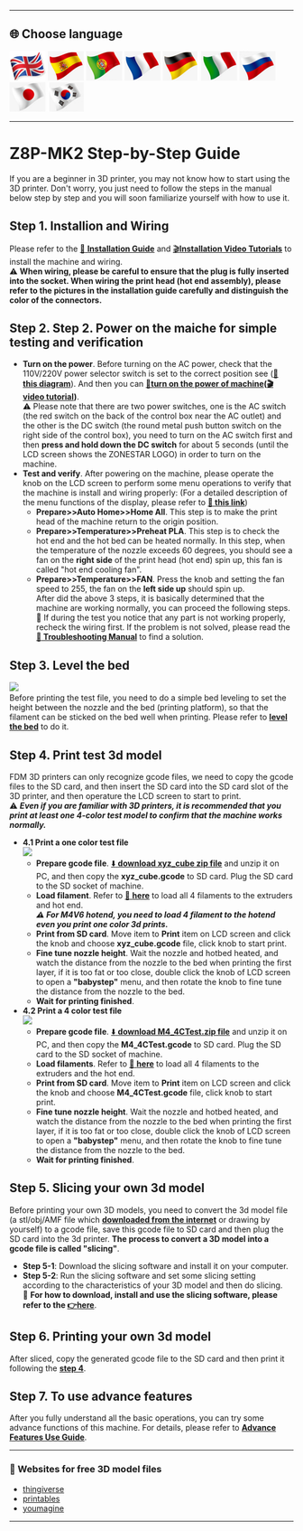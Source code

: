 [USER_GUIDE]: https://downgit.github.io/#/home?url=https://github.com/ZONESTAR3D/Z8P/tree/main/Z8P-MK2
[INSTALLATION_GUIDE]: https://github.com/ZONESTAR3D/Z8P/tree/main/Z8P-MK2/1-Installation_Guide/readme.md
[INSTALL_VIDEO]: https://youtu.be/-oieO7U0LCc
[IMG_ACSWITCH]: https://github.com/ZONESTAR3D/Z8P/blob/main/Z8P-MK2/1-Installation_Guide/pic/selectAC.png
[POWER_ON]: https://github.com/ZONESTAR3D/Z8P/tree/main/Z8P-MK2/2-Operation_Guide#power-on
[VIDEO_POWER_ON]: https://github.com/ZONESTAR3D/Z8P/blob/main/Z8P-MK2/2-Operation_Guide/pic/PowerOn.gif
[LCD_MENU]: https://github.com/ZONESTAR3D/Z8P/tree/main/Z8P-MK2/2-Operation_Guide/DWIN_LCD_screen_Menu_Description
[LEVEL_BED]: https://github.com/ZONESTAR3D/Z8P/tree/main/Z8P-MK2/2-Operation_Guide#level-the-bed
[XYZ_CUBE]: https://github.com/ZONESTAR3D/Z8P/tree/main/Z8P-MK2/3-TestGcode/xyz_cube.zip
[LOAD_FILAMENT]: https://github.com/ZONESTAR3D/Z8P/tree/main/Z8P-MK2/2-Operation_Guide#load-filaments
[M4_4CTEST]: https://github.com/ZONESTAR3D/Z8P/tree/main/Z8P-MK2/3-TestGcode/M4_4CTest.zip
[SLICING_GUIDE]: https://github.com/ZONESTAR3D/Z8P/tree/main/Z8P-MK2/4-SlicingGuide/readme.md
[AUTOTEST_VIDEO]: https://youtu.be/iSsuy2ePWw8
[ADVANCE_FEATURES]: https://github.com/ZONESTAR3D/Z8P/tree/main/Z8P-MK2/2-Operation_Guide#advance-features
[Z8P_FAQ]: (https://github.com/ZONESTAR3D/Z8P/tree/main/Z8P_FAQ)

----
## <a id="choose-language">:globe_with_meridians: Choose language </a>
[![](./lanpic/EN.png)](https://github.com/ZONESTAR3D/Z8P/blob/main/Z8P-MK2/step_by_step.md)
[![](./lanpic/ES.png)](https://github.com/ZONESTAR3D/Z8P/blob/main/Z8P-MK2/step_by_step-es.md)
[![](./lanpic/PT.png)](https://github.com/ZONESTAR3D/Z8P/blob/main/Z8P-MK2/step_by_step-pt.md)
[![](./lanpic/FR.png)](https://github.com/ZONESTAR3D/Z8P/blob/main/Z8P-MK2/step_by_step-fr.md)
[![](./lanpic/DE.png)](https://github.com/ZONESTAR3D/Z8P/blob/main/Z8P-MK2/step_by_step-de.md)
[![](./lanpic/IT.png)](https://github.com/ZONESTAR3D/Z8P/blob/main/Z8P-MK2/step_by_step-it.md)
[![](./lanpic/RU.png)](https://github.com/ZONESTAR3D/Z8P/blob/main/Z8P-MK2/step_by_step-ru.md)
[![](./lanpic/JP.png)](https://github.com/ZONESTAR3D/Z8P/blob/main/Z8P-MK2/step_by_step-jp.md)
[![](./lanpic/KR.png)](https://github.com/ZONESTAR3D/Z8P/blob/main/Z8P-MK2/step_by_step-kr.md)
<!-- [![](./lanpic/SA.png)](https://github.com/ZONESTAR3D/Z8P/blob/main/Z8P-MK2/step_by_step-ar.md) -->

----
# Z8P-MK2 Step-by-Step Guide
If you are a beginner in 3D printer, you may not know how to start using the 3D printer. Don't worry, you just need to follow the steps in the manual below step by step and you will soon familiarize yourself with how to use it.


## <a id="step1">Step 1. Installion and Wiring </a>
Please refer to the [:book: **Installation Guide**][INSTALLATION_GUIDE] and [:clapper:**Installation Video Tutorials**][INSTALL_VIDEO] to install the machine and wiring.     
:warning: **When wiring, please be careful to ensure that the plug is fully inserted into the socket. When wiring the print head (hot end assembly), please refer to the pictures in the installation guide carefully and distinguish the color of the connectors.**

## <a id="step2">Step 2. Step 2. Power on the maiche for simple testing and verification </a>
- **Turn on the power**. Before turning on the AC power, check that the 110V/220V power selector switch is set to the correct position see ([**:art: this diagram**][IMG_ACSWITCH]). And then you can **[:book:turn on the power of machine][POWER_ON]([:clapper: video tutorial][VIDEO_POWER_ON])**.    
:warning: Please note that there are two power switches, one is the AC switch (the red switch on the back of the control box near the AC outlet) and the other is the DC switch (the round metal push button switch on the right side of the control box), you need to turn on the AC switch first and then **press and hold down the DC switch** for about 5 seconds (until the LCD screen shows the ZONESTAR LOGO) in order to turn on the machine.     
- **Test and verify**. After powering on the machine, please operate the knob on the LCD screen to perform some menu operations to verify that the machine is install and wiring properly: (For a detailed description of the menu functions of the display, please refer to [**:book: this link**][LCD_MENU])
  - **Prepare>>Auto Home>>Home All**. This step is to make the print head of the machine return to the origin position.
  - **Prepare>>Temperature>>Preheat PLA**. This step is to check the hot end and the hot bed can be heated normally. In this step, when the temperature of the nozzle exceeds 60 degrees, you should see a fan on the **right side** of the print head (hot end) spin up, this fan is called "hot end cooling fan". 
  - **Prepare>>Temperature>>FAN**. Press the knob and setting the fan speed to 255, the fan on the **left side up** should spin up.   
After did the above 3 steps, it is basically determined that the machine are working normally, you can proceed the following steps.     
:pushpin: If during the test you notice that any part is not working properly, recheck the wiring first. If the problem is not solved, please read the [**:book: Troubleshooting Manual**][Z8P_FAQ] to find a solution.

## <a id="step3">Step 3. Level the bed </a>
[![](https://img.youtube.com/vi/R3RfGnxx8hY/0.jpg)](https://www.youtube.com/watch?v=R3RfGnxx8hY)     
Before printing the test file, you need to do a simple bed leveling to set the height between the nozzle and the bed (printing platform), so that the filament can be sticked on the bed well when printing. Please refer to [**level the bed**][LEVEL_BED] to do it.

## <a id="step4">Step 4. Print test 3d model </a>
FDM 3D printers can only recognize gcode files, we need to copy the gcode files to the SD card, and then insert the SD card into the SD card slot of the 3D printer, and then operature the LCD screen to start to print.    
:warning: ***Even if you are familiar with 3D printers, it is recommended that you print at least one 4-color test model to confirm that the machine works normally.***    
- **4.1 Print a one color test file**     
[![](https://img.youtube.com/vi/ITHbO9VxTMo/0.jpg)](https://www.youtube.com/watch?v=ITHbO9VxTMo)
  - **Prepare gcode file**. [:arrow_down: **download xyz_cube zip file**][XYZ_CUBE] and unzip it on PC, and then copy the **xyz_cube.gcode** to SD card. Plug the SD card to the SD socket of machine.
  - **Load filament**. Refer to [:book: **here**][LOAD_FILAMENT] to load all 4 filaments to the extruders and hot end.     
    ***:warning: For M4V6 hotend, you need to load 4 filament to the hotend even you print one color 3d prints.*** 
  - **Print from SD card**. Move item to **Print** item on LCD screen and click the knob and choose **xyz_cube.gcode** file, click knob to start print.
  - **Fine tune nozzle height**. Wait the nozzle and hotbed heated, and watch the distance from the nozzle to the bed when printing the first layer, if it is too fat or too close, double click the knob of LCD screen to open a **"babystep"** menu, and then rotate the knob to fine tune the distance from the nozzle to the bed.
  - **Wait for printing finished**.
- **4.2 Print a 4 color test file**      
[![](https://img.youtube.com/vi/CA8pWOuJYmE/0.jpg)](https://www.youtube.com/watch?v=CA8pWOuJYmE)
  - **Prepare gcode file**. [:arrow_down: **download M4_4CTest.zip file**][M4_4CTEST] and unzip it on PC, and then copy the **M4_4CTest.gcode** to SD card. Plug the SD card to the SD socket of machine.
  - **Load filaments**. Refer to [:book: **here**][LOAD_FILAMENT] to load all 4 filaments to the extruders and the hot end.
  - **Print from SD card**. Move item to **Print** item on LCD screen and click the knob and choose **M4_4CTest.gcode** file, click knob to start print.
  - **Fine tune nozzle height**. Wait the nozzle and hotbed heated, and watch the distance from the nozzle to the bed when printing the first layer, if it is too fat or too close, double click the knob of LCD screen to open a **"babystep"** menu, and then rotate the knob to fine tune the distance from the nozzle to the bed.
  - **Wait for printing finished**.

## <a id="step5">Step 5. Slicing your own 3d model </a>
Before printing your own 3D models, you need to convert the 3d model file (a stl/obj/AMF file which [**downloaded from the internet**](#download) or drawing by yourself) to a gcode file, save this gcode file to SD card and then plug the SD card into the 3d printer. **The process to convert a 3D model into a gcode file is called "slicing"**.   
- **Step 5-1**: Download the slicing software and install it on your computer.   
- **Step 5-2**: Run the slicing software and set some slicing setting according to the characteristics of your 3D model and then do slicing.      
  :pushpin: **For how to download, install and use the slicing software, please refer to the [:point_right:here][SLICING_GUIDE]**.     

## <a id="step6">Step 6. Printing your own 3d model </a>
After sliced, copy the generated gcode file to the SD card and then print it following the [**step 4**](#step4).    

## <a id="step7">Step 7. To use advance features </a>
After you fully understand all the basic operations, you can try some advance functions of this machine. 
For details, please refer to [**Advance Features Use Guide**][ADVANCE_FEATURES].

----
### <a id="download"> :page_with_curl: Websites for free 3D model files</a>
  - [thingiverse](https://www.thingiverse.com/)  
  - [printables](https://www.printables.com/)  
  - [youmagine](https://www.youmagine.com/)   

----
